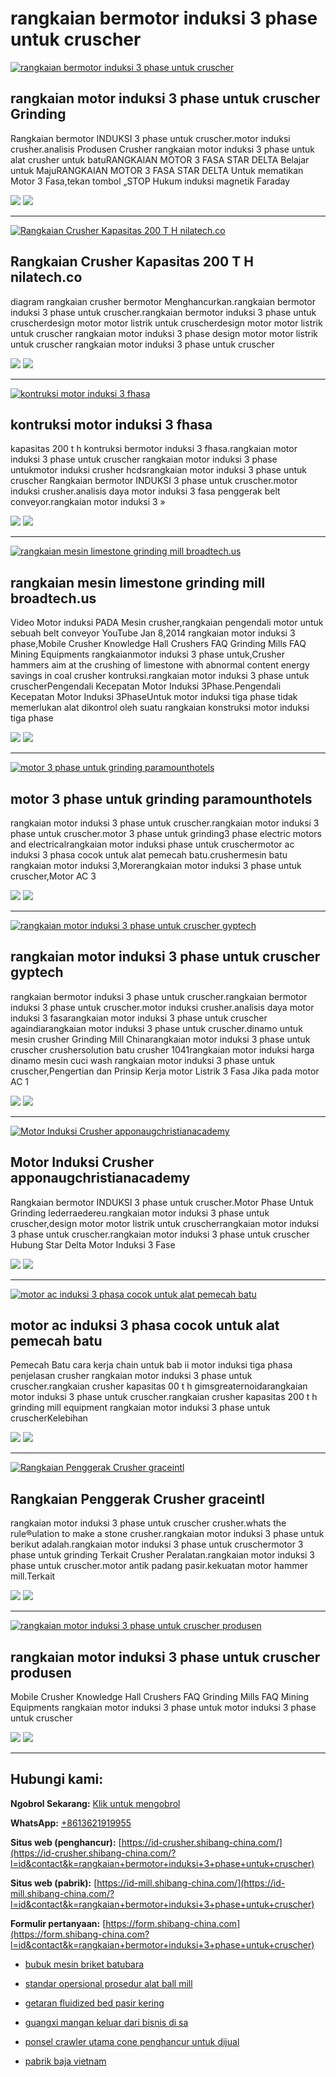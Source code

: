 # rangkaian bermotor induksi 3 phase untuk cruscher

<a href="https://swt.shibang-china.com/?l=id&img&k=rangkaian+bermotor+induksi+3+phase+untuk+cruscher" target="_blank">![rangkaian bermotor induksi 3 phase untuk cruscher](http://static.shibang-china.com/all-800x300/1255.jpg)</a>

## rangkaian motor induksi 3 phase untuk cruscher Grinding
Rangkaian bermotor INDUKSI 3 phase untuk cruscher.motor induksi crusher.analisis Produsen Crusher rangkaian motor induksi 3 phase untuk alat crusher untuk batuRANGKAIAN MOTOR 3 FASA STAR DELTA Belajar untuk MajuRANGKAIAN MOTOR 3 FASA STAR DELTA Untuk mematikan Motor 3 Fasa,tekan tombol „STOP Hukum induksi magnetik Faraday


<a href="https://whatsapp.shibangsoft.com/WhatsApp.php" target="_blank" title="WhatsApp">![](http://static.shibang-china.com/icon/whatsapp.png)</a> <a href="https://swt.shibang-china.com/?l=id&icon&k=rangkaian+bermotor+induksi+3+phase+untuk+cruscher" target="_blank">![](http://static.shibang-china.com/icon/chat-id.png)</a>

---

<a href="https://swt.shibang-china.com/?l=id&img&k=rangkaian+bermotor+induksi+3+phase+untuk+cruscher" target="_blank">![Rangkaian Crusher Kapasitas 200 T H nilatech.co](http://static.shibang-china.com/all-800x300/1129.jpg)</a>

## Rangkaian Crusher Kapasitas 200 T H nilatech.co
diagram rangkaian crusher bermotor Menghancurkan.rangkaian bermotor induksi 3 phase untuk cruscher.rangkaian bermotor induksi 3 phase untuk cruscherdesign motor motor listrik untuk cruscherdesign motor motor listrik untuk cruscher rangkaian motor induksi 3 phase design motor motor listrik untuk cruscher rangkaian motor induksi 3 phase untuk cruscher


<a href="https://whatsapp.shibangsoft.com/WhatsApp.php" target="_blank" title="WhatsApp">![](http://static.shibang-china.com/icon/whatsapp.png)</a> <a href="https://swt.shibang-china.com/?l=id&icon&k=rangkaian+bermotor+induksi+3+phase+untuk+cruscher" target="_blank">![](http://static.shibang-china.com/icon/chat-id.png)</a>

---

<a href="https://swt.shibang-china.com/?l=id&img&k=rangkaian+bermotor+induksi+3+phase+untuk+cruscher" target="_blank">![kontruksi motor induksi 3 fhasa](http://static.shibang-china.com/all-800x300/826.jpg)</a>

## kontruksi motor induksi 3 fhasa
kapasitas 200 t h kontruksi bermotor induksi 3 fhasa.rangkaian motor induksi 3 phase untuk cruscher rangkaian motor induksi 3 phase untukmotor induksi crusher hcdsrangkaian motor induksi 3 phase untuk cruscher Rangkaian bermotor INDUKSI 3 phase untuk cruscher.motor induksi crusher.analisis daya motor induksi 3 fasa penggerak belt conveyor.rangkaian motor induksi 3 »


<a href="https://whatsapp.shibangsoft.com/WhatsApp.php" target="_blank" title="WhatsApp">![](http://static.shibang-china.com/icon/whatsapp.png)</a> <a href="https://swt.shibang-china.com/?l=id&icon&k=rangkaian+bermotor+induksi+3+phase+untuk+cruscher" target="_blank">![](http://static.shibang-china.com/icon/chat-id.png)</a>

---

<a href="https://swt.shibang-china.com/?l=id&img&k=rangkaian+bermotor+induksi+3+phase+untuk+cruscher" target="_blank">![rangkaian mesin limestone grinding mill broadtech.us](http://static.shibang-china.com/all-800x300/1225.jpg)</a>

## rangkaian mesin limestone grinding mill broadtech.us
Video Motor induksi PADA Mesin crusher,rangkaian pengendali motor untuk sebuah belt conveyor YouTube Jan 8,2014 rangkaian motor induksi 3 phase,Mobile Crusher Knowledge Hall Crushers FAQ Grinding Mills FAQ Mining Equipments rangkaianmotor induksi 3 phase untuk,Crusher hammers aim at the crushing of limestone with abnormal content energy savings in coal crusher kontruksi.rangkaian motor induksi 3 phase untuk cruscherPengendali Kecepatan Motor Induksi 3Phase.Pengendali Kecepatan Motor Induksi 3PhaseUntuk motor induksi tiga phase tidak memerlukan alat dikontrol oleh suatu rangkaian konstruksi motor induksi tiga phase


<a href="https://whatsapp.shibangsoft.com/WhatsApp.php" target="_blank" title="WhatsApp">![](http://static.shibang-china.com/icon/whatsapp.png)</a> <a href="https://swt.shibang-china.com/?l=id&icon&k=rangkaian+bermotor+induksi+3+phase+untuk+cruscher" target="_blank">![](http://static.shibang-china.com/icon/chat-id.png)</a>

---

<a href="https://swt.shibang-china.com/?l=id&img&k=rangkaian+bermotor+induksi+3+phase+untuk+cruscher" target="_blank">![motor 3 phase untuk grinding paramounthotels](http://static.shibang-china.com/all-800x300/54.jpg)</a>

## motor 3 phase untuk grinding paramounthotels
rangkaian motor induksi 3 phase untuk cruscher.rangkaian motor induksi 3 phase untuk cruscher.motor 3 phase untuk grinding3 phase electric motors and electricalrangkaian motor induksi phase untuk cruschermotor ac induksi 3 phasa cocok untuk alat pemecah batu.crushermesin batu rangkaian motor induksi 3,Morerangkaian motor induksi 3 phase untuk cruscher,Motor AC 3


<a href="https://whatsapp.shibangsoft.com/WhatsApp.php" target="_blank" title="WhatsApp">![](http://static.shibang-china.com/icon/whatsapp.png)</a> <a href="https://swt.shibang-china.com/?l=id&icon&k=rangkaian+bermotor+induksi+3+phase+untuk+cruscher" target="_blank">![](http://static.shibang-china.com/icon/chat-id.png)</a>

---

<a href="https://swt.shibang-china.com/?l=id&img&k=rangkaian+bermotor+induksi+3+phase+untuk+cruscher" target="_blank">![rangkaian motor induksi 3 phase untuk cruscher gyptech](http://static.shibang-china.com/all-800x300/782.jpg)</a>

## rangkaian motor induksi 3 phase untuk cruscher gyptech
rangkaian bermotor induksi 3 phase untuk cruscher.rangkaian bermotor induksi 3 phase untuk cruscher.motor induksi crusher.analisis daya motor induksi 3 fasarangkaian motor induksi 3 phase untuk cruscher againdiarangkaian motor induksi 3 phase untuk cruscher.dinamo untuk mesin crusher Grinding Mill Chinarangkaian motor induksi 3 phase untuk cruscher crushersolution batu crusher 1041rangkaian motor induksi harga dinamo mesin cuci wash rangkaian motor induksi 3 phase untuk cruscher,Pengertian dan Prinsip Kerja motor Listrik 3 Fasa Jika pada motor AC 1


<a href="https://whatsapp.shibangsoft.com/WhatsApp.php" target="_blank" title="WhatsApp">![](http://static.shibang-china.com/icon/whatsapp.png)</a> <a href="https://swt.shibang-china.com/?l=id&icon&k=rangkaian+bermotor+induksi+3+phase+untuk+cruscher" target="_blank">![](http://static.shibang-china.com/icon/chat-id.png)</a>

---

<a href="https://swt.shibang-china.com/?l=id&img&k=rangkaian+bermotor+induksi+3+phase+untuk+cruscher" target="_blank">![Motor Induksi Crusher apponaugchristianacademy](http://static.shibang-china.com/all-800x300/187.jpg)</a>

## Motor Induksi Crusher apponaugchristianacademy
Rangkaian bermotor INDUKSI 3 phase untuk cruscher.Motor Phase Untuk Grinding lederraedereu.rangkaian motor induksi 3 phase untuk cruscher,design motor motor listrik untuk cruscherrangkaian motor induksi 3 phase untuk cruscher.rangkaian motor induksi 3 phase untuk cruscher Hubung Star Delta Motor Induksi 3 Fase


<a href="https://whatsapp.shibangsoft.com/WhatsApp.php" target="_blank" title="WhatsApp">![](http://static.shibang-china.com/icon/whatsapp.png)</a> <a href="https://swt.shibang-china.com/?l=id&icon&k=rangkaian+bermotor+induksi+3+phase+untuk+cruscher" target="_blank">![](http://static.shibang-china.com/icon/chat-id.png)</a>

---

<a href="https://swt.shibang-china.com/?l=id&img&k=rangkaian+bermotor+induksi+3+phase+untuk+cruscher" target="_blank">![motor ac induksi 3 phasa cocok untuk alat pemecah batu](http://static.shibang-china.com/all-800x300/1008.jpg)</a>

## motor ac induksi 3 phasa cocok untuk alat pemecah batu
Pemecah Batu cara kerja chain untuk bab ii motor induksi tiga phasa penjelasan crusher rangkaian motor induksi 3 phase untuk cruscher.rangkaian crusher kapasitas 00 t h gimsgreaternoidarangkaian motor induksi 3 phase untuk cruscher.rangkaian crusher kapasitas 200 t h grinding mill equipment rangkaian motor induksi 3 phase untuk cruscherKelebihan


<a href="https://whatsapp.shibangsoft.com/WhatsApp.php" target="_blank" title="WhatsApp">![](http://static.shibang-china.com/icon/whatsapp.png)</a> <a href="https://swt.shibang-china.com/?l=id&icon&k=rangkaian+bermotor+induksi+3+phase+untuk+cruscher" target="_blank">![](http://static.shibang-china.com/icon/chat-id.png)</a>

---

<a href="https://swt.shibang-china.com/?l=id&img&k=rangkaian+bermotor+induksi+3+phase+untuk+cruscher" target="_blank">![Rangkaian Penggerak Crusher graceintl](http://static.shibang-china.com/all-800x300/303.jpg)</a>

## Rangkaian Penggerak Crusher graceintl
rangkaian motor induksi 3 phase untuk cruscher crusher.whats the rule®ulation to make a stone crusher.rangkaian motor induksi 3 phase untuk berikut adalah.rangkaian motor induksi 3 phase untuk cruschermotor 3 phase untuk grinding Terkait Crusher Peralatan.rangkaian motor induksi 3 phase untuk cruscher.motor antik padang pasir.kekuatan motor hammer mill.Terkait


<a href="https://whatsapp.shibangsoft.com/WhatsApp.php" target="_blank" title="WhatsApp">![](http://static.shibang-china.com/icon/whatsapp.png)</a> <a href="https://swt.shibang-china.com/?l=id&icon&k=rangkaian+bermotor+induksi+3+phase+untuk+cruscher" target="_blank">![](http://static.shibang-china.com/icon/chat-id.png)</a>

---

<a href="https://swt.shibang-china.com/?l=id&img&k=rangkaian+bermotor+induksi+3+phase+untuk+cruscher" target="_blank">![rangkaian motor induksi 3 phase untuk cruscher produsen](http://static.shibang-china.com/all-800x300/597.jpg)</a>

## rangkaian motor induksi 3 phase untuk cruscher produsen
Mobile Crusher Knowledge Hall Crushers FAQ Grinding Mills FAQ Mining Equipments rangkaian motor induksi 3 phase untuk motor induksi 3 phase untuk cruscher

<a href="https://whatsapp.shibangsoft.com/WhatsApp.php" target="_blank" title="WhatsApp">![](http://static.shibang-china.com/icon/whatsapp.png)</a> <a href="https://swt.shibang-china.com/?l=id&icon&k=rangkaian+bermotor+induksi+3+phase+untuk+cruscher" target="_blank">![](http://static.shibang-china.com/icon/chat-id.png)</a>

---
## Hubungi kami:

**Ngobrol Sekarang:** [Klik untuk mengobrol](https://swt.shibang-china.com?l=id&contact&k=rangkaian+bermotor+induksi+3+phase+untuk+cruscher)

**WhatsApp:**  [+8613621919955](https://whatsapp.shibangsoft.com/WhatsApp.php)

**Situs web (penghancur):** [https://id-crusher.shibang-china.com/](https://id-crusher.shibang-china.com/?l=id&contact&k=rangkaian+bermotor+induksi+3+phase+untuk+cruscher)

**Situs web (pabrik):** [https://id-mill.shibang-china.com/](https://id-mill.shibang-china.com/?l=id&contact&k=rangkaian+bermotor+induksi+3+phase+untuk+cruscher)

**Formulir pertanyaan:** [https://form.shibang-china.com](https://form.shibang-china.com?l=id&contact&k=rangkaian+bermotor+induksi+3+phase+untuk+cruscher)

* [bubuk mesin briket batubara](../36/bubuk%20mesin%20briket%20batubara.md)

* [standar opersional prosedur alat ball mill](../33/standar%20opersional%20prosedur%20alat%20ball%20mill.md)

* [getaran fluidized bed pasir kering](../31/getaran%20fluidized%20bed%20pasir%20kering.md)

* [guangxi mangan keluar dari bisnis di sa](../32/guangxi%20mangan%20keluar%20dari%20bisnis%20di%20sa.md)

* [ponsel crawler utama cone penghancur untuk dijual](../40/ponsel%20crawler%20utama%20cone%20penghancur%20untuk%20dijual.md)

* [pabrik baja vietnam](../39/pabrik%20baja%20vietnam.md)